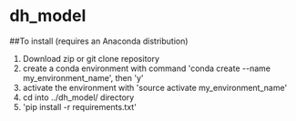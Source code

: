# dh_model

##To install 
(requires an Anaconda distribution)

1. Download zip or git clone repository
2. create a conda environment with command 'conda create --name my_environment_name', then 'y'
3. activate the environment with 'source activate my_environment_name'
4. cd into ../dh_model/ directory
5. 'pip install -r requirements.txt'

